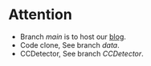 # Attention
- Branch *main* is to host our [blog](https://codeclonedl.github.io/datasets.com/).
- Code clone, See branch *data*.
- CCDetector, See branch *CCDetector*.
